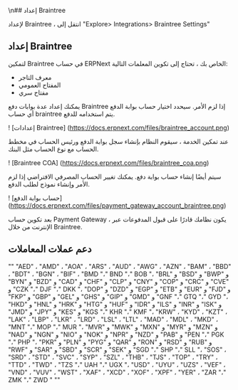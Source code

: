 \n## إعداد Braintree

لإعداد Braintree ، انتقل إلى "Explore> Integrations> Braintree Settings"

## إعداد Braintree

لتمكين Braintree في حساب ERPNext الخاص بك ، تحتاج إلى تكوين المعلمات التالية:

* معرف التاجر
*   المفتاح العمومي
*   مفتاح سري

يمكنك إعداد عدة بوابات دفع Braintree إذا لزم الأمر. سيحدد اختيار حساب بوابة الدفع أي حساب braintree يتم استخدامه للدفع.

! [إعدادات Braintree] (https://docs.erpnext.com/files/braintree_account.png)

عند تمكين الخدمة ، سيقوم النظام بإنشاء سجل بوابة الدفع ورئيس الحساب في مخطط الحساب مع نوع الحساب مثل البنك.

! [Braintree COA] (https://docs.erpnext.com/files/braintree_coa.png)

سيتم أيضًا إنشاء حساب بوابة دفع. يمكنك تغيير الحساب المصرفي الافتراضي إذا لزم الأمر وإنشاء نموذج لطلب الدفع.

! [حساب بوابة الدفع] (https://docs.erpnext.com/files/payment_gateway_account_braintree.png)

بعد تكوين حساب Payment Gateway ، يكون نظامك قادرًا على قبول المدفوعات عبر الإنترنت من خلال Braintree.

## دعم عملات المعاملات

""
"AED" ، "AMD" ، "AOA" ، "ARS" ، "AUD" ، "AWG" ، "AZN" ، "BAM" ، "BBD" ، "BDT" ، "BGN" ، "BIF" ، "BMD "،" BND "،" BOB "،
"BRL" و "BSD" و "BWP" و "BYN" و "BZD" و "CAD" و "CHF" و "CLP" و "CNY" و "COP" و "CRC" و "CVE" و "CZK "،" DJF "،" DKK "،
"DOP" و "DZD" و "EGP" و "ETB" و "EUR" و "FJD" و "FKP" و "GBP" و "GEL" و "GHS" و "GIP" و "GMD" و "GNF "،" GTQ "،" GYD "،
"HKD" و "HNL" و "HRK" و "HTG" و "HUF" و "IDR" و "ILS" و "INR" و "ISK" و "JMD" و "JPY" و "KES" و "KGS "،" KHR "،" KMF "،
"KRW" ، "KYD" ، "KZT" ، "LAK" ، "LBP" ، "LKR" ، "LRD" ، "LSL" ، "LTL" ، "MAD" ، "MDL" ، "MKD" ، "MNT "،" MOP "،" MUR "،
"MVR" و "MWK" و "MXN" و "MYR" و "MZN" و "NAD" و "NGN" و "NIO" و "NOK" و "NPR" و "NZD" و "PAB" و "PEN "،" PGK "،" PHP "،
"PKR" و "PLN" و "PYG" و "QAR" و "RON" و "RSD" و "RUB" و "RWF" و "SAR" و "SBD" و "SCR" و "SEK" و "SGD "،" SHP "،" SLL "،
"SOS" ، "SRD" ، "STD" ، "SVC" ، "SYP" ، "SZL" ، "THB" ، "TJS" ، "TOP" ، "TRY" ، "TTD" ، "TWD" ، "TZS "،" UAH "،" UGX "،
"USD" ، "UYU" ، "UZS" ، "VEF" ، "VND" ، "VUV" ، "WST" ، "XAF" ، "XCD" ، "XOF" ، "XPF" ، "YER" ، "ZAR "،" ZMK "،" ZWD "
""